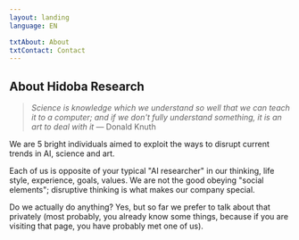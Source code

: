 ```yaml
---
layout: landing
language: EN

txtAbout: About
txtContact: Contact
---
```


## About Hidoba Research

> _Science is knowledge which we understand so well that we can teach it to a computer; and if we don't fully understand something, it is an art to deal with it_ — Donald Knuth

We are 5 bright individuals aimed to exploit the ways to disrupt current trends in AI, science and art.

Each of us is opposite of your typical "AI researcher" in our thinking, life style, experience, goals, values. We are not the good obeying "social elements"; disruptive thinking is what makes our company special.

Do we actually do anything? Yes, but so far we prefer to talk about that privately (most probably, you already know some things, because if you are visiting that page, you have probably met one of us).